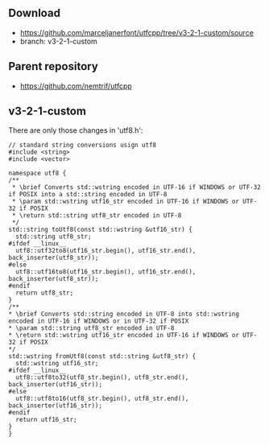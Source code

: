 ## Download
* https://github.com/marceljanerfont/utfcpp/tree/v3-2-1-custom/source
* branch: v3-2-1-custom

## Parent repository
* https://github.com/nemtrif/utfcpp


## v3-2-1-custom
There are only those changes in 'utf8.h':

```
// standard string conversions usign utf8
#include <string>
#include <vector>

namespace utf8 {
/**
 * \brief Converts std::wstring encoded in UTF-16 if WINDOWS or UTF-32 if POSIX into a std::string encoded in UTF-8
 * \param std::wstring utf16_str encoded in UTF-16 if WINDOWS or UTF-32 if POSIX
 * \return std::string utf8_str encoded in UTF-8
 */
std::string toUtf8(const std::wstring &utf16_str) {
  std::string utf8_str;
#ifdef __linux__
  utf8::utf32to8(utf16_str.begin(), utf16_str.end(), back_inserter(utf8_str));
#else
  utf8::utf16to8(utf16_str.begin(), utf16_str.end(), back_inserter(utf8_str));
#endif
  return utf8_str;
}
/**
* \brief Converts std::string encoded in UTF-8 into std::wstring encoded in UTF-16 if WINDOWS or in UTF-32 if POSIX
* \param std::string utf8_str encoded in UTF-8
* \return std::wstring utf16_str encoded in UTF-16 if WINDOWS or UTF-32 if POSIX
*/
std::wstring fromUtf8(const std::string &utf8_str) {
  std::wstring utf16_str;
#ifdef __linux__
  utf8::utf8to32(utf8_str.begin(), utf8_str.end(), back_inserter(utf16_str));
#else
  utf8::utf8to16(utf8_str.begin(), utf8_str.end(), back_inserter(utf16_str));
#endif
  return utf16_str;
}
}
```
